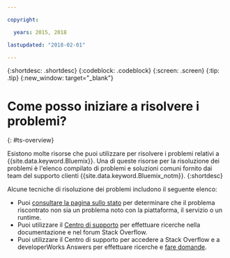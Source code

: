 ```yaml
---

copyright:

  years: 2015, 2018

lastupdated: "2018-02-01"

---
```


{:shortdesc: .shortdesc}
{:codeblock: .codeblock}
{:screen: .screen}
{:tip: .tip}
{:new_window: target="_blank"}


# Come posso iniziare a risolvere i problemi?
{: #ts-overview}

Esistono molte risorse che puoi utilizzare per risolvere i problemi relativi a {{site.data.keyword.Bluemix}}. Una di queste risorse per la risoluzione dei problemi è l'elenco compilato di problemi e soluzioni comuni fornito dai team del supporto clienti {{site.data.keyword.Bluemix_notm}}.
{:shortdesc}

Alcune tecniche di risoluzione dei problemi includono il seguente elenco:
* Puoi [consultare la pagina sullo stato](/docs/get-support/ViewStatus.html#viewing-bluemix-status) per determinare che il problema riscontrato non sia un problema noto con la piattaforma, il servizio o un runtime. 
* Puoi utilizzare il [Centro di supporto](/docs/get-support/howtogetsupport.html#using-avatar) per effettuare ricerche nella documentazione e nel forum Stack Overflow.
* Puoi utilizzare il Centro di supporto per accedere a Stack Overflow e a developerWorks Answers per effettuare ricerche e [fare domande](/docs/get-support/howtogetsupport.html#asking-a-question).
